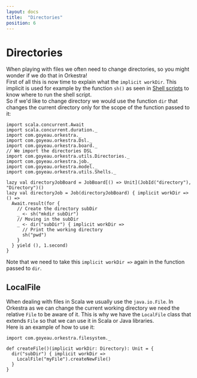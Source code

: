 ```yaml
---
layout: docs
title:  "Directories"
position: 6
---
```


# Directories

When playing with files we often need to change directories, so you might wonder if we do that in Orkestra!  
First of all this is now time to explain what the `implicit workDir`. This implicit is used for example by the function
`sh()` as seen in [Shell scripts](shells.html) to know where to run the shell script.  
So if we'd like to change directory we would use the function `dir` that changes the current directory only for the
scope of the function passed to it:
```tut:silent
import scala.concurrent.Await
import scala.concurrent.duration._
import com.goyeau.orkestra._
import com.goyeau.orkestra.Dsl._
import com.goyeau.orkestra.board._
// We import the directories DSL
import com.goyeau.orkestra.utils.Directories._
import com.goyeau.orkestra.job._
import com.goyeau.orkestra.model._
import com.goyeau.orkestra.utils.Shells._

lazy val directoryJobBoard = JobBoard[() => Unit](JobId("directory"), "Directory")()
lazy val directoryJob = Job(directoryJobBoard) { implicit workDir => () =>
  Await.result(for {
    // Create the directory subDir
    _ <- sh("mkdir subDir")
    // Moving in the subDir
    _ <- dir("subDir") { implicit workDir =>
      // Print the working directory
      sh("pwd")
    }
  } yield (), 1.second)
}
```
Note that we need to take this `implicit workDir =>` again in the function passed to `dir`. 

## LocalFile

When dealing with files in Scala we usually use the `java.io.File`. In Orkestra as we can change the current working
directory we need the relative `File` to be aware of it. This is why we have the `LocalFile` class that extends `File`
so that we can use it in Scala or Java libraries.  
Here is an example of how to use it:
```tut:silent
import com.goyeau.orkestra.filesystem._

def createFile()(implicit workDir: Directory): Unit = { 
  dir("subDir") { implicit workDir =>
    LocalFile("myFile").createNewFile()
  }
}
```

